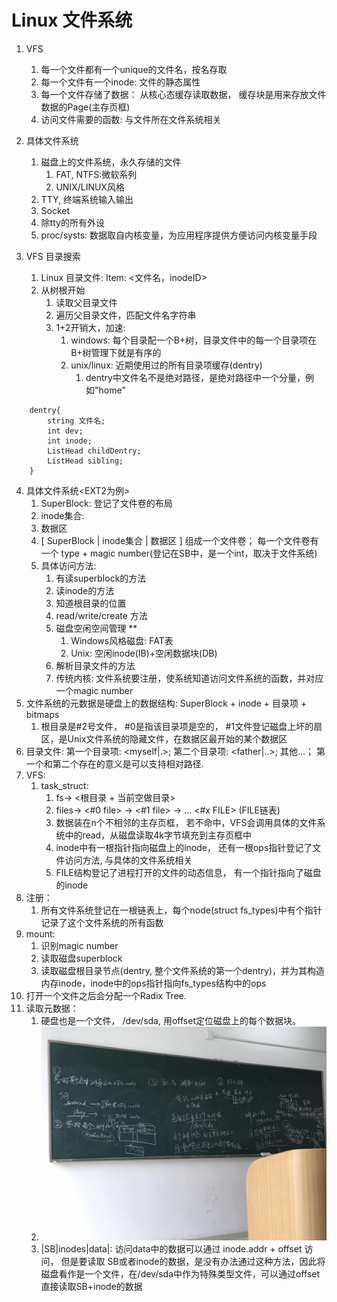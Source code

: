 # Linux 文件系统

1. VFS
   1. 每一个文件都有一个unique的文件名，按名存取
   2. 每一个文件有一个inode: 文件的静态属性
   3. 每一个文件存储了数据： 从核心态缓存读取数据， 缓存块是用来存放文件数据的Page(主存页框)
   4. 访问文件需要的函数: 与文件所在文件系统相关
2. 具体文件系统
      1. 磁盘上的文件系统，永久存储的文件
         1. FAT, NTFS:微软系列
         2. UNIX/LINUX风格
      2. TTY, 终端系统输入输出
      3. Socket
      4. 除tty的所有外设
      5. proc/systs: 数据取自内核变量，为应用程序提供方便访问内核变量手段

3. VFS 目录搜索
   1. Linux 目录文件: Item: <文件名，inodeID>
   2. 从树根开始
      1. 读取父目录文件
      2. 遍历父目录文件，匹配文件名字符串
      3. 1+2开销大，加速:
         1. windows: 每个目录配一个B+树，目录文件中的每一个目录项在B+树管理下就是有序的
         2. unix/linux: 近期使用过的所有目录项缓存(dentry)
            1. dentry中文件名不是绝对路径，是绝对路径中一个分量，例如"home"
```
    dentry{
        string 文件名;
        int dev;
        int inode;
        ListHead childDentry;
        ListHead sibling;
    }
```
4. 具体文件系统<EXT2为例>
   1. SuperBlock: 登记了文件卷的布局
   2. inode集合:
   3. 数据区
   4. [ SuperBlock | inode集合 | 数据区 ] 组成一个文件卷； 每一个文件卷有一个 type + magic number(登记在SB中，是一个int，取决于文件系统)
   5. 具体访问方法:
      1. 有读superblock的方法
      2. 读inode的方法
      3. 知道根目录的位置
      4. read/write/create 方法
      5. 磁盘空闲空间管理 ** 
         1. Windows风格磁盘: FAT表
         2. Unix: 空闲inode(IB)+空闲数据块(DB)
      6. 解析目录文件的方法
      7. 传统内核: 文件系统要注册，使系统知道访问文件系统的函数，并对应一个magic number
5. 文件系统的元数据是硬盘上的数据结构: SuperBlock + inode + 目录项 + bitmaps
   1. 根目录是#2号文件， #0是指该目录项是空的， #1文件登记磁盘上坏的扇区，是Unix文件系统的隐藏文件，在数据区最开始的某个数据区
6. 目录文件: 第一个目录项: <myself|.>; 第二个目录项: <father|..>; 其他...； 第一个和第二个存在的意义是可以支持相对路径.
7. VFS:
   1. task_struct: 
      1. fs-> <根目录 + 当前空做目录>
      2. files-> <#0 file> -> <#1 file> -> ... <#x FILE> (FILE链表)
      3. 数据装在n个不相邻的主存页框， 若不命中，VFS会调用具体的文件系统中的read，从磁盘读取4k字节填充到主存页框中
      4. inode中有一根指针指向磁盘上的inode， 还有一根ops指针登记了文件访问方法, 与具体的文件系统相关
      5. FILE结构登记了进程打开的文件的动态信息， 有一个指针指向了磁盘的inode
8. 注册：
   1.  所有文件系统登记在一根链表上，每个node(struct fs_types)中有个指针记录了这个文件系统的所有函数
9. mount:
   1.  识别magic number
   2.  读取磁盘superblock
   3.  读取磁盘根目录节点(dentry, 整个文件系统的第一个dentry)，并为其构造内存inode，inode中的ops指针指向fs_types结构中的ops
10. 打开一个文件之后会分配一个Radix Tree.
11. 读取元数据：
    1.  硬盘也是一个文件， /dev/sda, 用offset定位磁盘上的每个数据块。
    2.  ![](pic.jpg)
    3.  |SB|inodes|data|: 访问data中的数据可以通过 inode.addr + offset 访问， 但是要读取 SB或者inode的数据，是没有办法通过这种方法，因此将磁盘看作是一个文件，在/dev/sda中作为特殊类型文件，可以通过offset直接读取SB+inode的数据

